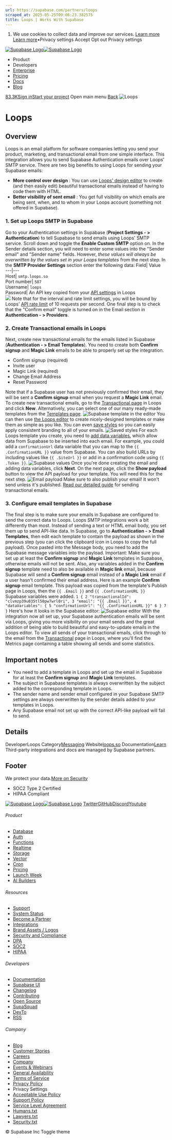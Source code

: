 ```yaml
---
url: https://supabase.com/partners/loops
scraped_at: 2025-05-25T09:06:23.382575
title: Loops | Works With Supabase
---
```


  1. We use cookies to collect data and improve our services. [Learn more](https://supabase.com/privacy#8-cookies-and-similar-technologies-used-on-our-european-services)
[Learn more](https://supabase.com/privacy#8-cookies-and-similar-technologies-used-on-our-european-services)•Privacy settings
Accept Opt out Privacy settings


[![Supabase Logo](https://supabase.com/_next/image?url=https%3A%2F%2Ffrontend-assets.supabase.com%2Fwww%2Fd218d9190b87%2F_next%2Fstatic%2Fmedia%2Fsupabase-logo-wordmark--light.daaeffd3.png&w=256&q=75&dpl=dpl_9xPTPeSUKoDuygMmT5sPj6DB4mgG)![Supabase Logo](https://supabase.com/_next/image?url=https%3A%2F%2Ffrontend-assets.supabase.com%2Fwww%2Fd218d9190b87%2F_next%2Fstatic%2Fmedia%2Fsupabase-logo-wordmark--dark.b36ebb5f.png&w=256&q=75&dpl=dpl_9xPTPeSUKoDuygMmT5sPj6DB4mgG)](https://supabase.com/)
  * Product 
  * Developers 
  * [Enterprise](https://supabase.com/enterprise)
  * [Pricing](https://supabase.com/pricing)
  * [Docs](https://supabase.com/docs)
  * [Blog](https://supabase.com/blog)


[83.3K](https://github.com/supabase/supabase)[Sign in](https://supabase.com/dashboard)[Start your project](https://supabase.com/dashboard)
Open main menu
[Back](https://supabase.com/partners/integrations)
![Loops](https://supabase.com/_next/image?url=https%3A%2F%2Fobuldanrptloktxcffvn.supabase.co%2Fstorage%2Fv1%2Fobject%2Fpublic%2Fimages%2Fintegrations%2Floops%2Flogo.png%3Ft%3D2024-11-18T09%253A19%253A41.390Z&w=128&q=75&dpl=dpl_9xPTPeSUKoDuygMmT5sPj6DB4mgG)
# Loops
## Overview
Loops is an email platform for software companies letting you send your product, marketing, and transactional email from one simple interface.
This integration allows you to send Supabase Authentication emails over Loops' SMTP service.
There are two big benefits to using Loops for sending your Supabase emails:
  * **More control over design** : You can use [Loops' design editor](https://loops.so/docs/creating-emails/editor) to create (and then easily edit) beautiful transactional emails instead of having to code them with HTML.
  * **Better visibility of sent email** : You get full visibility on which emails are being sent, when, and to whom in your Loops account (something not offered in Supabase).


### 1. Set up Loops SMTP in Supabase
Go to your Authentication settings in Supabase (**Project Settings - > Authentication**) to tell Supabase to send emails using Loops' SMTP service.
Scroll down and toggle the **Enable Custom SMTP** option on.
In the Sender details section, you will need to enter some values into the "Sender email" and "Sender name" fields. However, _these values will always be overwritten by the values set in your Loops templates_ from the next step.
In the **SMTP Provider Settings** section enter the following data:
Field| Value  
---|---  
Host| `smtp.loops.so`  
Port number| `587`  
Username| `loops`  
Password| An API key copied from your [API settings](https://app.loops.so/settings?page=api) in Loops  
![](https://obuldanrptloktxcffvn.supabase.co/storage/v1/object/public/images/integrations/loops/supabase-smtp-settings.png)
Note that for the interval and rate limit settings, you will be bound by Loops' [API rate limit](https://loops.so/docs/api-reference/intro#rate-limiting) of 10 requests per second.
One final step is to check that the "Confirm email" toggle is turned on in the Email section in **Authentication - > Providers**.
### 2. Create Transactional emails in Loops
Next, create new transactional emails for the emails listed in Supabase (**Authentication - > Email Templates**). You need to create both **Confirm signup** and **Magic Link** emails to be able to properly set up the integration.
  * Confirm signup (required)
  * Invite user
  * Magic Link (required)
  * Change Email Address
  * Reset Password


Note that if a Supabase user has not previously confirmed their email, they will be sent a **Confirm signup** email when you request a **Magic Link** email.
To create new transactional emails, go to the [Transactional page](https://app.loops.so/transactional) in Loops and click **New**. Alternatively, you can select one of our many ready-made templates from the [Templates page](https://app.loops.so/templates).
![Supabase template in the editor](https://obuldanrptloktxcffvn.supabase.co/storage/v1/object/public/images/integrations/loops/supabase-template.png)
You can then use [the Loops editor](https://loops.so/docs/creating-emails/editor) to create nicely-designed templates or make them as simple as you like.
You can even [save styles](https://loops.so/docs/creating-emails/styles#saved-styles) so you can easily apply consistent branding to all of your emails.
![Saved styles](https://obuldanrptloktxcffvn.supabase.co/storage/v1/object/public/images/integrations/loops/supabase-editor.png)
For each Loops template you create, you need to [add data variables](https://loops.so/docs/creating-emails/personalizing-emails#add-dynamic-content-to-emails), which allow data from Supabase to be inserted into each email.
For example, you could add a `confirmationUrl` data variable that you can map to the `{{ .ConfirmationURL }}` value from Supabase.
You can also build URLs by including values like `{{ .SiteUrl }}` or add in a confirmation code using `{{ .Token }}`.
![Supabase values](https://obuldanrptloktxcffvn.supabase.co/storage/v1/object/public/images/integrations/loops/supabase-values.png)
Once you're done creating the email and adding data variables, click **Next**. On the next page, click the **Show payload** button to view the API payload for your template. You will need this for the next step.
![Email payload](https://obuldanrptloktxcffvn.supabase.co/storage/v1/object/public/images/integrations/loops/supabase-payload.png)
Make sure to also publish your email! It won't send unless it's published.
[Read our detailed guide](https://loops.so/docs/transactional/guide) for sending transactional emails.
### 3. Configure email templates in Supabase
The final step is to make sure your emails in Supabase are configured to send the correct data to Loops.
Loops SMTP integrations work a bit differently than most. Instead of sending a text or HTML email body, you set them up to send API-like data.
In Supabase, go to **Authentication - > Email Templates**, then edit each template to contain the payload as shown in the previous step (you can click the clipboard icon in Loops to copy the full payload).
Once pasted into the Message body, you need to add the Supabase message variables into the payload.
Important: Make sure you set up at least the **Confirm signup** and **Magic Link** templates in Supabase, otherwise emails will not be sent.
Also, any variables added in the **Confirm signup** template need to also be available in **Magic link** email, because Supabase will send a **Confirm signup** email instead of a **Magic Link** email if a user hasn't confirmed their email address.
Here is an example **Confirm signup** email template. This payload was copied from the template's Publish page in Loops, then the `{{ .Email }}` and `{{ .ConfirmationURL }}` Supabase variables were added.
`
1
{
2
 "transactionalId": "clvmzp39u035tl50pw7wrl0ri",
3
 "email": "{{ .Email }}",
4
 "dataVariables": {
5
  "confirmationUrl": "{{ .ConfirmationURL }}"
6
 }
7
}
`
Here's how it looks in the Supabase editor:
![Supabase editor](https://obuldanrptloktxcffvn.supabase.co/storage/v1/object/public/images/integrations/loops/supabase-email.png)
With the integration now all set up, your Supabase authentication emails will be sent via Loops, giving you more visibility on your email sends and the great addition of being able to build beautiful and easy-to-update emails in the Loops editor.
To view all sends of your transactional emails, click through to the email from the [Transactional](https://app.loops.so/transactional) page in Loops, where you'll find the Metrics page containing a table showing all sends and some statistics.
## Important notes
  * You need to add a template in Loops and set up the email in Supabase for at least the **Confirm signup** and **Magic Link** templates.
  * The subject in Supabase templates is always overwritten by the subject added to the corresponding template in Loops.
  * The sender name and sender email configured in your Supabase SMTP settings are always overwritten by the sender details added to your templates in Loops.
  * Any Supabase email not set up with the correct API-like payload will fail to send.


## Details
DeveloperLoops
Category[Messaging](https://supabase.com/partners/integrations#messaging)
Website[loops.so](https://loops.so)
Documentation[Learn](https://loops.so/docs/integrations/supabase)
Third-party integrations and docs are managed by Supabase partners.
## Footer
We protect your data.[More on Security](https://supabase.com/security)
  * SOC2 Type 2 Certified
  * HIPAA Compliant


[![Supabase Logo](https://supabase.com/_next/image?url=https%3A%2F%2Ffrontend-assets.supabase.com%2Fwww%2Fd218d9190b87%2F_next%2Fstatic%2Fmedia%2Fsupabase-logo-wordmark--light.daaeffd3.png&w=384&q=75&dpl=dpl_9xPTPeSUKoDuygMmT5sPj6DB4mgG)![Supabase Logo](https://supabase.com/_next/image?url=https%3A%2F%2Ffrontend-assets.supabase.com%2Fwww%2Fd218d9190b87%2F_next%2Fstatic%2Fmedia%2Fsupabase-logo-wordmark--dark.b36ebb5f.png&w=384&q=75&dpl=dpl_9xPTPeSUKoDuygMmT5sPj6DB4mgG)](https://supabase.com/)
[Twitter](https://twitter.com/supabase)[GitHub](https://github.com/supabase)[Discord](https://discord.supabase.com/)[Youtube](https://youtube.com/c/supabase)
###### Product
  * [Database](https://supabase.com/database)
  * [Auth](https://supabase.com/auth)
  * [Functions](https://supabase.com/edge-functions)
  * [Realtime](https://supabase.com/realtime)
  * [Storage](https://supabase.com/storage)
  * [Vector](https://supabase.com/modules/vector)
  * [Cron](https://supabase.com/modules/cron)
  * [Pricing](https://supabase.com/pricing)
  * [Launch Week](https://supabase.com/launch-week)
  * [AI Builders](https://supabase.com/solutions/ai-builders)


###### Resources
  * [Support](https://supabase.com/support)
  * [System Status](https://status.supabase.com/)
  * [Become a Partner](https://supabase.com/partners)
  * [Integrations](https://supabase.com/partners/integrations)
  * [Brand Assets / Logos](https://supabase.com/brand-assets)
  * [Security and Compliance](https://supabase.com/security)
  * [DPA](https://supabase.com/legal/dpa)
  * [SOC2](https://supabase.com/security)
  * [HIPAA](https://forms.supabase.com/hipaa2)


###### Developers
  * [Documentation](https://supabase.com/docs)
  * [Supabase UI](https://supabase.com/ui)
  * [Changelog](https://supabase.com/changelog)
  * [Contributing](https://github.com/supabase/supabase/blob/master/CONTRIBUTING.md)
  * [Open Source](https://supabase.com/open-source)
  * [SupaSquad](https://supabase.com/supasquad)
  * [DevTo](https://dev.to/supabase)
  * [RSS](https://supabase.com/rss.xml)


###### Company
  * [Blog](https://supabase.com/blog)
  * [Customer Stories](https://supabase.com/customers)
  * [Careers](https://supabase.com/careers)
  * [Company](https://supabase.com/company)
  * [Events & Webinars](https://supabase.com/events)
  * [General Availability](https://supabase.com/ga)
  * [Terms of Service](https://supabase.com/terms)
  * [Privacy Policy](https://supabase.com/privacy)
  * Privacy Settings
  * [Acceptable Use Policy](https://supabase.com/aup)
  * [Support Policy](https://supabase.com/support-policy)
  * [Service Level Agreement](https://supabase.com/sla)
  * [Humans.txt](https://supabase.com/humans.txt)
  * [Lawyers.txt](https://supabase.com/lawyers.txt)
  * [Security.txt](https://supabase.com/.well-known/security.txt)


© Supabase Inc
Toggle theme

